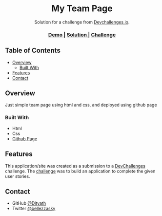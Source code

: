 <!-- Please update value in the {}  -->

<h1 align="center">My Team Page</h1>

<div align="center">
   Solution for a challenge from  <a href="http://devchallenges.io" target="_blank">Devchallenges.io</a>.
</div>

<div align="center">
  <h3>
    <a href="https://dityath.github.io/devchallenge-myTeamPage/">
      Demo
    </a>
    <span> | </span>
    <a href="https://devchallenges.io/solutions/AZ0eRtikxSkaJux9rbnO">
      Solution
    </a>
    <span> | </span>
    <a href="https://devchallenges.io/challenges/hhmesazsqgKXrTkYkt0U">
      Challenge
    </a>
  </h3>
</div>

<!-- TABLE OF CONTENTS -->

## Table of Contents

- [Overview](#overview)
  - [Built With](#built-with)
- [Features](#features)
- [Contact](#contact)

<!-- OVERVIEW -->

## Overview

Just simple team page using html and css, and deployed using github page

### Built With

<!-- This section should list any major frameworks that you built your project using. Here are a few examples.-->

- Html
- Css
- [Github Page](https://pages.github.com/)

## Features

<!-- List the features of your application or follow the template. Don't share the figma file here :) -->

This application/site was created as a submission to a [DevChallenges](https://devchallenges.io/challenges) challenge. The [challenge](https://devchallenges.io/challenges/hhmesazsqgKXrTkYkt0U) was to build an application to complete the given user stories.

## Contact

- GitHub [@Dityath](https://github.com/Dityath/)
- Twitter [@bellezzasky](https://twitter.com/bellezzasky)
